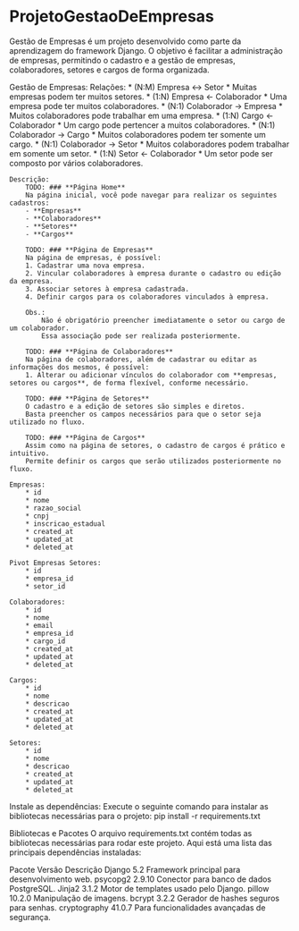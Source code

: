 # ProjetoGestaoDeEmpresas
Gestão de Empresas é um projeto desenvolvido como parte da aprendizagem do framework Django. O objetivo é facilitar a administração de empresas, permitindo o cadastro e a gestão de empresas, colaboradores, setores e cargos de forma organizada.

Gestão de Empresas:
	Relações:
		* (N:M) Empresa <-> Setor        * Muitas empresas podem ter muitos setores.
		* (1:N) Empresa <- Colaborador   * Uma empresa pode ter muitos colaboradores.
		* (N:1) Colaborador -> Empresa   * Muitos colaboradores pode trabalhar em uma empresa.
		* (1:N) Cargo <- Colaborador     * Um cargo pode pertencer a muitos colaboradores.
		* (N:1) Colaborador -> Cargo     * Muitos colaboradores podem ter somente um cargo.
		* (N:1) Colaborador -> Setor     * Muitos colaboradores podem trabalhar em somente um setor.
		* (1:N) Setor <- Colaborador     * Um setor pode ser composto por vários colaboradores.

    Descrição:
        TODO: ### **Página Home**
        Na página inicial, você pode navegar para realizar os seguintes cadastros:
        - **Empresas**
        - **Colaboradores**
        - **Setores**
        - **Cargos**

        TODO: ### **Página de Empresas**
        Na página de empresas, é possível:
        1. Cadastrar uma nova empresa.
        2. Vincular colaboradores à empresa durante o cadastro ou edição da empresa.
        3. Associar setores à empresa cadastrada.
        4. Definir cargos para os colaboradores vinculados à empresa.

        Obs.:
            Não é obrigatório preencher imediatamente o setor ou cargo de um colaborador.
            Essa associação pode ser realizada posteriormente.

        TODO: ### **Página de Colaboradores**
        Na página de colaboradores, além de cadastrar ou editar as informações dos mesmos, é possível:
        1. Alterar ou adicionar vínculos do colaborador com **empresas, setores ou cargos**, de forma flexível, conforme necessário.

        TODO: ### **Página de Setores**
        O cadastro e a edição de setores são simples e diretos.
        Basta preencher os campos necessários para que o setor seja utilizado no fluxo.

        TODO: ### **Página de Cargos**
        Assim como na página de setores, o cadastro de cargos é prático e intuitivo.
        Permite definir os cargos que serão utilizados posteriormente no fluxo.

	Empresas:
		* id
		* nome
		* razao_social
		* cnpj
		* inscricao_estadual
		* created_at
		* updated_at
		* deleted_at

	Pivot Empresas Setores:
		* id
		* empresa_id
		* setor_id

	Colaboradores:
		* id
		* nome
		* email
		* empresa_id
		* cargo_id
		* created_at
        * updated_at
        * deleted_at

	Cargos:
		* id
		* nome
		* descricao
		* created_at
        * updated_at
        * deleted_at

	Setores:
		* id
		* nome
		* descricao
		* created_at
		* updated_at
		* deleted_at


Instale as dependências: Execute o seguinte comando para instalar as bibliotecas necessárias para o projeto:
pip install -r requirements.txt

Bibliotecas e Pacotes
O arquivo requirements.txt contém todas as bibliotecas necessárias para rodar este projeto.
Aqui está uma lista das principais dependências instaladas:

Pacote	        Versão	    Descrição
Django	        5.2         Framework principal para desenvolvimento web.
psycopg2	    2.9.10      Conector para banco de dados PostgreSQL.
Jinja2	        3.1.2       Motor de templates usado pelo Django.
pillow	        10.2.0      Manipulação de imagens.
bcrypt	        3.2.2       Gerador de hashes seguros para senhas.
cryptography    41.0.7      Para funcionalidades avançadas de segurança.

